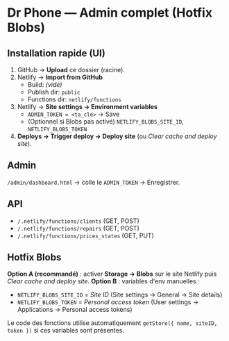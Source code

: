 # Dr Phone — Admin complet (Hotfix Blobs)

## Installation rapide (UI)
1) GitHub → **Upload** ce dossier (racine).  
2) Netlify → **Import from GitHub**  
   - Build: *(vide)*  
   - Publish dir: `public`  
   - Functions dir: `netlify/functions`  
3) Netlify → **Site settings → Environment variables**  
   - `ADMIN_TOKEN = <ta_clé>` → Save  
   - (Optionnel si Blobs pas activé) `NETLIFY_BLOBS_SITE_ID`, `NETLIFY_BLOBS_TOKEN`  
4) **Deploys → Trigger deploy → Deploy site** (ou *Clear cache and deploy site*).

## Admin
`/admin/dashboard.html` → colle le `ADMIN_TOKEN` → Enregistrer.

## API
- `/.netlify/functions/clients` (GET, POST)
- `/.netlify/functions/repairs` (GET, POST)
- `/.netlify/functions/prices_states` (GET, PUT)

## Hotfix Blobs
**Option A (recommandé)** : activer **Storage → Blobs** sur le site Netlify puis *Clear cache and deploy site*.
**Option B** : variables d'env manuelles :
- `NETLIFY_BLOBS_SITE_ID` = *Site ID* (Site settings → General → Site details)
- `NETLIFY_BLOBS_TOKEN` = *Personal access token* (User settings → Applications → Personal access tokens)

Le code des fonctions utilise automatiquement `getStore({ name, siteID, token })` si ces variables sont présentes.
